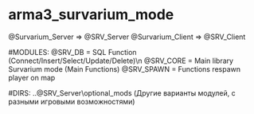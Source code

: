 # arma3_survarium_mode
@Survarium_Server => @SRV_Server
@Survarium_Client => @SRV_Client

#MODULES:
@SRV_DB = SQL Function (Connect/Insert/Select/Update/Delete)\n
@SRV_CORE = Main library Survarium mode (Main Functions)
@SRV_SPAWN = Functions respawn player on map

#DIRS:
..\@SRV_Server\optional_mods (Другие варианты модулей, с разными игровыми возможностями)
